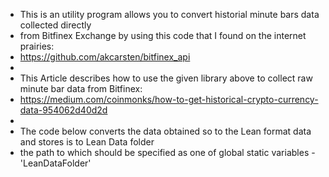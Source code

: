  * This is an utility program allows you to convert historial minute bars data collected directly
 * from Bitfinex Exchange by using this code that I found on the internet prairies:
 * https://github.com/akcarsten/bitfinex_api
 *
 * This Article describes how to use the given library above to collect raw minute bar data from Bitfinex:
 * https://medium.com/coinmonks/how-to-get-historical-crypto-currency-data-954062d40d2d
 *
 * The code below converts the data obtained so to the Lean format data and stores is to Lean Data folder
 * the path to which should be specified as one of global static variables - 'LeanDataFolder'

